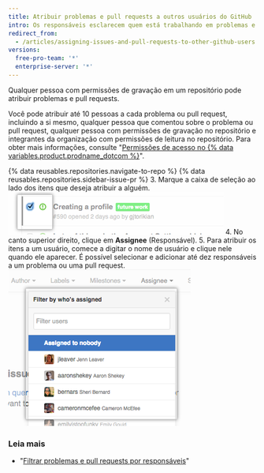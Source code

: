 ```yaml
---
title: Atribuir problemas e pull requests a outros usuários do GitHub
intro: Os responsáveis esclarecem quem está trabalhando em problemas e pull requests específicos.
redirect_from:
  - /articles/assigning-issues-and-pull-requests-to-other-github-users
versions:
  free-pro-team: '*'
  enterprise-server: '*'
---
```


Qualquer pessoa com permissões de gravação em um repositório pode atribuir problemas e pull requests.

Você pode atribuir até 10 pessoas a cada problema ou pull request, incluindo a si mesmo, qualquer pessoa que comentou sobre o problema ou pull request, qualquer pessoa com permissões de gravação no repositório e integrantes da organização com permissões de leitura no repositório. Para obter mais informações, consulte "[Permissões de acesso no {% data variables.product.prodname_dotcom %}](/articles/access-permissions-on-github)".

{% data reusables.repositories.navigate-to-repo %}
{% data reusables.repositories.sidebar-issue-pr %}
3. Marque a caixa de seleção ao lado dos itens que deseja atribuir a alguém. ![Caixa de seleção de metadados de problemas](/assets/images/help/issues/issues_assign_checkbox.png)
4. No canto superior direito, clique em **Assignee** (Responsável).
5. Para atribuir os itens a um usuário, comece a digitar o nome de usuário e clique nele quando ele aparecer. É possível selecionar e adicionar até dez responsáveis a um problema ou uma pull request. ![Menu suspenso de atribuição de problemas](/assets/images/help/issues/issues_assigning_dropdown.png)

### Leia mais

* "[Filtrar problemas e pull requests por responsáveis](/articles/filtering-issues-and-pull-requests-by-assignees)"

